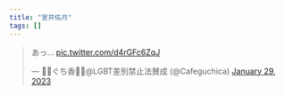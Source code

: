 ```yaml
---
title: "室井佑月"
tags: []
---
```


<blockquote class="twitter-tweet"><p lang="ja" dir="ltr">あっ… <a href="https://t.co/d4rGFc6ZqJ">pic.twitter.com/d4rGFc6ZqJ</a></p>&mdash; 🏳️‍🌈ぐち香🏳️‍⚧️@LGBT差別禁止法賛成 (@Cafeguchica) <a href="https://twitter.com/Cafeguchica/status/1619769601189085185?ref_src=twsrc%5Etfw">January 29, 2023</a></blockquote> <script async src="https://platform.twitter.com/widgets.js" charset="utf-8"></script> 

